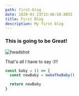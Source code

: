 ```yaml
---
path: first-blog
date: 2020-01-23T15:46:58.885Z
title: First Blog
description: My first blog
---
```


### This is going to be Great!

![headshot](../../static/assets/head_shot_circle.png "My Headshot")

That's all I have to say :)!!

```js
const baby = () => {
  const newBaby = makeTheBaby()

  return newBaby
}
```
